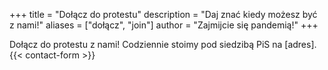 +++
title = "Dołącz do protestu"
description = "Daj znać kiedy możesz być z nami!"
aliases = ["dołącz", "join"]
author = "Zajmijcie się pandemią!"
+++

Dołącz do protestu z nami! Codziennie stoimy pod siedzibą PiS na [adres].
{{< contact-form >}}

